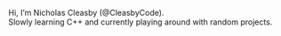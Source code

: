Hi, I’m Nicholas Cleasby (@CleasbyCode).  
Slowly learning C++ and currently playing around with random projects.


<!---
CleasbyCode/CleasbyCode is a ✨ special ✨ repository because its `README.md` (this file) appears on your GitHub profile.
You can click the Preview link to take a look at your changes.
--->
